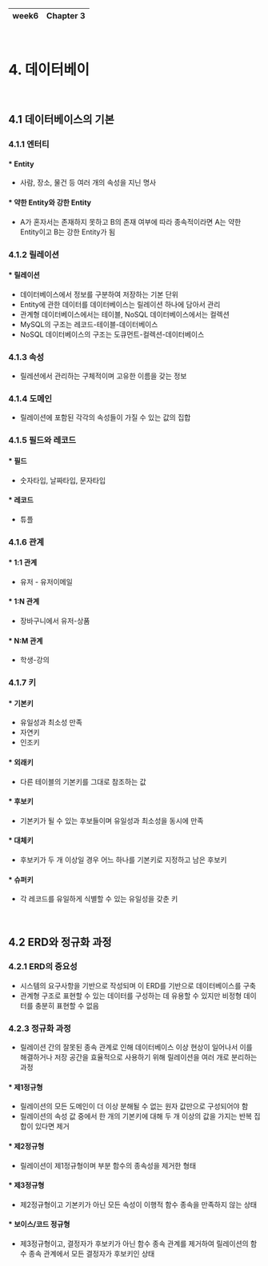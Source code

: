 | week6 | Chapter 3|
| ---------- | ------------ |
<br>

# 4. 데이터베이

<br>

## 4.1 데이터베이스의 기본
### 4.1.1 엔터티
#### * Entity
- 사람, 장소, 물건 등 여러 개의 속성을 지닌 명사
#### * 약한 Entity와 강한 Entity
- A가 혼자서는 존재하지 못하고 B의 존재 여부에 따라 종속적이라면 A는 약한 Entity이고 B는 강한 Entity가 됨

### 4.1.2 릴레이션
#### * 릴레이션
- 데이터베이스에서 정보를 구분하여 저장하는 기본 단위
- Entity에 관한 데이터를 데이터베이스는 릴레이션 하나에 담아서 관리
- 관계형 데이터베이스에서는 테이블, NoSQL 데이터베이스에서는 컬렉션
- MySQL의 구조는 레코드-테이블-데이터베이스
- NoSQL 데이터베이스의 구조는 도큐먼트-컬렉션-데이터베이스

### 4.1.3 속성
- 릴레션에서 관리하는 구체적이며 고유한 이름을 갖는 정보

### 4.1.4 도메인
- 릴레이션에 포함된 각각의 속성들이 가질 수 있는 값의 집합
### 4.1.5 필드와 레코드
#### * 필드
- 숫자타입, 날짜타입, 문자타입
#### * 레코드
- 튜플
### 4.1.6 관계
#### * 1:1 관계
- 유저 - 유저이메일
#### * 1:N 관계
- 장바구니에서 유저-상품
#### * N:M 관계
- 학생-강의
### 4.1.7 키
#### * 기본키
- 유일성과 최소성 만족
- 자연키
- 인조키
#### * 외래키
- 다른 테이블의 기본키를 그대로 참조하는 값
#### * 후보키
- 기본키가 될 수 있는 후보들이며 유일성과 최소성을 동시에 만족
#### * 대체키
- 후보키가 두 개 이상일 경우 어느 하나를 기본키로 지정하고 남은 후보키
#### * 슈퍼키
- 각 레코드를 유일하게 식별할 수 있는 유일성을 갖춘 키

<br>

## 4.2 ERD와 정규화 과정
### 4.2.1 ERD의 중요성
- 시스템의 요구사항을 기반으로 작성되며 이 ERD를 기반으로 데이터베이스를 구축
- 관계형 구조로 표현할 수 있는 데이터를 구성하는 데 유용할 수 있지만 비정형 데이터를 충분히 표현할 수 없음

### 4.2.3 정규화 과정
- 릴레이션 간의 잘못된 종속 관계로 인해 데이터베이스 이상 현상이 일어나서 이를 해결하거나 저장 공간을 효율적으로 사용하기 위해 릴레이션을 여러 개로 분리하는 과정
#### * 제1정규형
- 릴레이션의 모든 도메인이 더 이상 분해될 수 없는 원자 값만으로 구성되어야 함
- 릴레이션의 속성 값 중에서 한 개의 기본키에 대해 두 개 이상의 값을 가지는 반복 집합이 있다면 제거
#### * 제2정규형
- 릴레이션이 제1정규형이며 부분 함수의 종속성을 제거한 형태
#### * 제3정규형
- 제2정규형이고 기본키가 아닌 모든 속성이 이행적 함수 종속을 만족하지 않는 상태
#### * 보이스/코드 정규형
- 제3정규형이고, 결정자가 후보키가 아닌 함수 종속 관계를 제거하여 릴레이션의 함수 종속 관계에서 모든 결정자가 후보키인 상태

<br>
